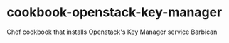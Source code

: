 # cookbook-openstack-key-manager
Chef cookbook that installs Openstack's Key Manager service Barbican
